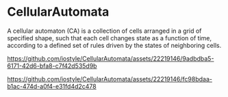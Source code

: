# CellularAutomata
A cellular automaton (CA) is a collection of cells arranged in a grid of specified shape, such that each cell changes state as a function of time, according to a defined set of rules driven by the states of neighboring cells.


https://github.com/iostyle/CellularAutomata/assets/22219146/9adbdba5-6171-42d6-bfa8-c7f42d535d9b



https://github.com/iostyle/CellularAutomata/assets/22219146/fc98bdaa-b1ac-474d-a0f4-e31fd4d2c478



